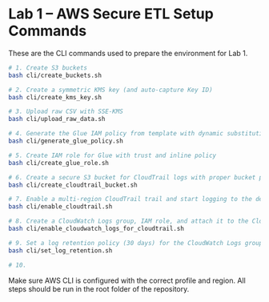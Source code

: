 # Lab 1 – AWS Secure ETL Setup Commands

These are the CLI commands used to prepare the environment for Lab 1.

```bash
# 1. Create S3 buckets
bash cli/create_buckets.sh

# 2. Create a symmetric KMS key (and auto-capture Key ID)
bash cli/create_kms_key.sh

# 3. Upload raw CSV with SSE-KMS
bash cli/upload_raw_data.sh

# 4. Generate the Glue IAM policy from template with dynamic substitution
bash cli/generate_glue_policy.sh

# 5. Create IAM role for Glue with trust and inline policy
bash cli/create_glue_role.sh

# 6. Create a secure S3 bucket for CloudTrail logs with proper bucket policy and public access block
bash cli/create_cloudtrail_bucket.sh

# 7. Enable a multi-region CloudTrail trail and start logging to the dedicated S3 bucket
bash cli/enable_cloudtrail.sh

# 8. Create a CloudWatch Logs group, IAM role, and attach it to the CloudTrail trail for log streaming
bash cli/enable_cloudwatch_logs_for_cloudtrail.sh

# 9. Set a log retention policy (30 days) for the CloudWatch Logs group to control storage costs
bash cli/set_log_retention.sh

# 10. 

```

Make sure AWS CLI is configured with the correct profile and region.
All steps should be run in the root folder of the repository.

